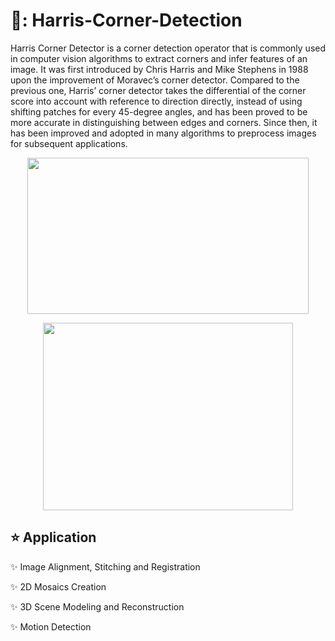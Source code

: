 # 🌸: Harris-Corner-Detection
Harris Corner Detector is a corner detection operator that is commonly used in computer vision algorithms to extract corners and infer features of an image. It was first introduced by Chris Harris and Mike Stephens in 1988 upon the improvement of Moravec’s corner detector. Compared to the previous one, Harris’ corner detector takes the differential of the corner score into account with reference to direction directly, instead of using shifting patches for every 45-degree angles, and has been proved to be more accurate in distinguishing between edges and corners. Since then, it has been improved and adopted in many algorithms to preprocess images for subsequent applications.

<p align="center">
  <img width="450" height="250" src="https://user-images.githubusercontent.com/66861391/141099308-4908b769-2563-48fa-99f0-970e1c3e77c2.png">
  </p>
  
  <p align="center">
  <img width="400" height="300" src="https://user-images.githubusercontent.com/66861391/140650371-3110df96-b037-420e-9f3e-c0104fbdfe4f.png">
  </p>
  
 ## :star: Application
:sparkles: Image Alignment, Stitching and Registration

:sparkles: 2D Mosaics Creation

:sparkles: 3D Scene Modeling and Reconstruction

:sparkles: Motion Detection
